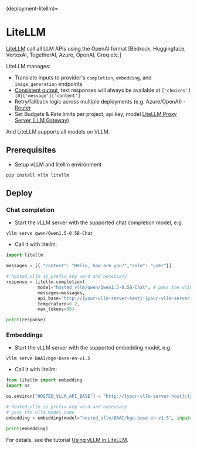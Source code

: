 (deployment-litellm)=

# LiteLLM

[LiteLLM](https://github.com/BerriAI/litellm) call all LLM APIs using the OpenAI format [Bedrock, Huggingface, VertexAI, TogetherAI, Azure, OpenAI, Groq etc.]

LiteLLM manages:

- Translate inputs to provider's `completion`, `embedding`, and `image_generation` endpoints
- [Consistent output](https://docs.litellm.ai/docs/completion/output), text responses will always be available at `['choices'][0]['message']['content']`
- Retry/fallback logic across multiple deployments (e.g. Azure/OpenAI) - [Router](https://docs.litellm.ai/docs/routing)
- Set Budgets & Rate limits per project, api key, model [LiteLLM Proxy Server (LLM Gateway)](https://docs.litellm.ai/docs/simple_proxy)

And LiteLLM supports all models on VLLM.

## Prerequisites

- Setup vLLM and litellm environment

```console
pip install vllm litellm
```

## Deploy

### Chat completion

- Start the vLLM server with the supported chat completion model, e.g.

```console
vllm serve qwen/Qwen1.5-0.5B-Chat
```

- Call it with litellm:

```python
import litellm 

messages = [{ "content": "Hello, how are you?","role": "user"}]

# hosted_vllm is prefix key word and necessary
response = litellm.completion(
            model="hosted_vllm/qwen/Qwen1.5-0.5B-Chat", # pass the vllm model name
            messages=messages,
            api_base="http://{your-vllm-server-host}:{your-vllm-server-port}/v1",
            temperature=0.2,
            max_tokens=80)

print(response)
```

### Embeddings

- Start the vLLM server with the supported embedding model, e.g.

```console
vllm serve BAAI/bge-base-en-v1.5
```

- Call it with litellm:

```python
from litellm import embedding   
import os

os.environ["HOSTED_VLLM_API_BASE"] = "http://{your-vllm-server-host}:{your-vllm-server-port}/v1"

# hosted_vllm is prefix key word and necessary
# pass the vllm model name
embedding = embedding(model="hosted_vllm/BAAI/bge-base-en-v1.5", input=["Hello world"])

print(embedding)
```

For details, see the tutorial [Using vLLM in LiteLLM](https://docs.litellm.ai/docs/providers/vllm).
